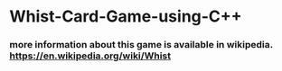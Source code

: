 # Whist-Card-Game-using-C++
### more information about this game is available in wikipedia. https://en.wikipedia.org/wiki/Whist
